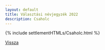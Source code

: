 ```yaml
---
layout: default
title: Választási névjegyzék 2022
description: Csaholc
---
```


{% include settlementHTMLs/Csaholc.html %}

[Vissza](./)